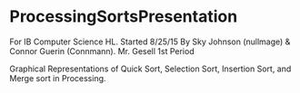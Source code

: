 # ProcessingSortsPresentation

For IB Computer Science HL.
Started 8/25/15
By Sky Johnson (nullmage) & Connor Guerin (Connmann).
Mr. Gesell 1st Period

Graphical Representations of Quick Sort, Selection Sort, Insertion Sort, and Merge sort in Processing.
